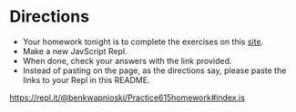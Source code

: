 # Directions

- Your homework tonight is to complete the exercises on this [site](https://github.com/momentum-morehouse/js-array-object-practice.git).
- Make a new JavScript Repl.
- When done, check your answers with the link provided.
- Instead of pasting on the page, as the directions say, please paste the links to your Repl in this README.

https://repl.it/@benkwapnioski/Practice615homework#index.js
